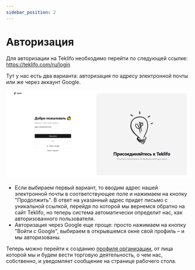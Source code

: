 ```yaml
---
sidebar_position: 2
---
```


# Авторизация

Для авторизации на Teklifo необходимо перейти по следующей ссылке:
https://teklifo.com/ru/login

Тут у нас есть два варианта: авторизация по адресу электронной почты или же через аккаунт Google.

![authentication](./img/authentication.png)

- Если выбираем первый вариант, то вводим адрес нашей электронной почты в соответствующее поле и нажимаем на кнопку "Продолжить". В ответ на указанный адрес придет письмо с уникальной ссылкой, перейдя по которой мы вернемся обратно на сайт Teklifo, но теперь система автоматически определит нас, как авторизованного пользователя.
- Авторизация через Google еще проще: просто нажимаем на кнопку "Войти с Google", выбираем в открывшемся окне свой профиль – и мы авторизованы.

Теперь можно перейти к созданию [профиля организации](./company), от лица которой мы и будем вести торговую деятельность, о чем нас, собственно, и уведомляет сообщение на странице рабочего стола.
